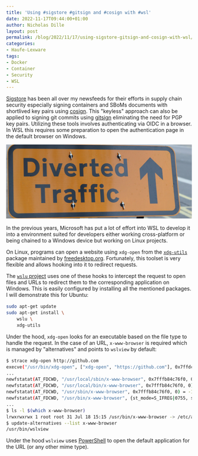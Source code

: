 ```yaml
---
title: 'Using #sigstore #gitsign and #cosign with #wsl'
date: 2022-11-17T09:44:00+01:00
author: Nicholas Dille
layout: post
permalink: /blog/2022/11/17/using-sigstore-gitsign-and-cosign-with-wsl/
categories:
- Haufe-Lexware
tags:
- Docker
- Container
- Security
- WSL
---
```

[Sigstore](https://www.sigstore.dev/) has been all over my newsfeeds for their efforts in supply chain security especially signing containers and SBoMs documents with shortlived key pairs using [cosign](https://github.com/sigstore/cosign). This "keyless" approach can also be applied to signing git commits using [gitsign](https://github.com/sigstore/gitsign) eliminating the need for PGP key pairs. Utilizing these tools involves authenticating via OIDC in a browser. In WSL this requires some preparation to open the authentication page in the default browser on Windows.

<img src="/media/2022/11/call-me-fred-pPyHkWYSFbk-unsplash.jpg" style="object-fit: cover; object-position: center 45%; width: 100%; height: 200px;" />

<!--more-->

In the previous years, Microsoft has put a lot of effort into WSL to develop it into a environment suited for developers either working cross-platform or being chained to a Windows device but working on Linux projects.

On Linux, programs can open a website using `xdg-open` from the [`xdg-utils`](https://www.freedesktop.org/wiki/Software/xdg-utils/) package maintained by [freedesktop.org](https://www.freedesktop.org). Fortunately, this toolset is very flexible and allows hooking into it to redirect requests.

The [`wslu` project](https://github.com/wslutilities/wslu) uses one of these hooks to intercept the request to open files and URLs to redirect them to the corresponding application on Windows. This is easily configured by installing all the mentioned packages. I will demonstrate this for Ubuntu:

```bash
sudo apt-get update
sudo apt-get install \
    wslu \
    xdg-utils
```

Under the hood, `xdg-open` looks for an executable based on the file type to handle the request. In the case of an URL, `x-www-browser` is required which is managed by "alternatives" and points to `wslview` by default:

```bash
$ strace xdg-open http://github.com
execve("/usr/bin/xdg-open", ["xdg-open", "https://github.com"], 0x7ffdcb6365c8 /* 46 vars */) = 0
...
newfstatat(AT_FDCWD, "/usr/local/sbin/x-www-browser", 0x7fffb84c76f0, 0) = -1 ENOENT (No such file or directory)
newfstatat(AT_FDCWD, "/usr/local/bin/x-www-browser", 0x7fffb84c76f0, 0) = -1 ENOENT (No such file or directory)
newfstatat(AT_FDCWD, "/usr/sbin/x-www-browser", 0x7fffb84c76f0, 0) = -1 ENOENT (No such file or directory)
newfstatat(AT_FDCWD, "/usr/bin/x-www-browser", {st_mode=S_IFREG|0755, st_size=11878, ...}, 0) = 0
...
$ ls -l $(which x-www-browser)
lrwxrwxrwx 1 root root 31 Jul 18 15:15 /usr/bin/x-www-browser -> /etc/alternatives/x-www-browser
$ update-alternatives --list x-www-browser
/usr/bin/wslview
```

Under the hood `wslview` uses [PowerShell]() to open the default application for the URL (or any other mime type).
